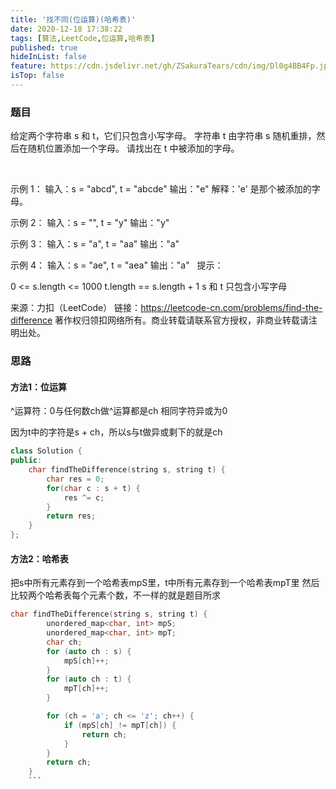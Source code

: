 ```yaml
---
title: '找不同(位运算)(哈希表)'
date: 2020-12-18 17:38:22
tags: [算法,LeetCode,位运算,哈希表]
published: true
hideInList: false
feature: https://cdn.jsdelivr.net/gh/ZSakuraTears/cdn/img/Dl0g4BB4Fp.jpg
isTop: false
---
```

### 题目
给定两个字符串 s 和 t，它们只包含小写字母。
字符串 t 由字符串 s 随机重排，然后在随机位置添加一个字母。
请找出在 t 中被添加的字母。
<!-- more -->
 

示例 1：
输入：s = "abcd", t = "abcde"
输出："e"
解释：'e' 是那个被添加的字母。

示例 2：
输入：s = "", t = "y"
输出："y"

示例 3：
输入：s = "a", t = "aa"
输出："a"

示例 4：
输入：s = "ae", t = "aea"
输出："a"
 
提示：

0 <= s.length <= 1000
t.length == s.length + 1
s 和 t 只包含小写字母

来源：力扣（LeetCode）
链接：https://leetcode-cn.com/problems/find-the-difference
著作权归领扣网络所有。商业转载请联系官方授权，非商业转载请注明出处。

### 思路
#### 方法1：位运算
^运算符：0与任何数ch做^运算都是ch
相同字符异或为0

因为t中的字符是s + ch，所以s与t做异或剩下的就是ch
```C++
class Solution {
public:
    char findTheDifference(string s, string t) {
        char res = 0;
        for(char c : s + t) {
            res ^= c;
        }
        return res;
    }
};
```
#### 方法2：哈希表
把s中所有元素存到一个哈希表mpS里，t中所有元素存到一个哈希表mpT里
然后比较两个哈希表每个元素个数，不一样的就是题目所求
```C++
char findTheDifference(string s, string t) {
        unordered_map<char, int> mpS;
        unordered_map<char, int> mpT;
        char ch;
        for (auto ch : s) {
            mpS[ch]++;
        }
        for (auto ch : t) {
            mpT[ch]++;
        }

        for (ch = 'a'; ch <= 'z'; ch++) {
            if (mpS[ch] != mpT[ch]) {
                return ch;
            }
        }
        return ch;
    }
    ```